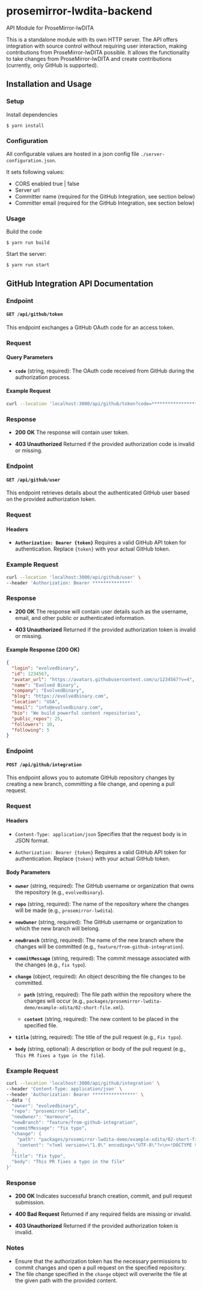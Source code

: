 # prosemirror-lwdita-backend

API Module for ProseMirror-lwDITA

This is a standalone module with its own HTTP server.
The API offers integration with source control without requiring user interaction, making contributions from ProseMirror-lwDITA possible.
It allows the functionality to take changes from ProseMirror-lwDITA and create contributions (currently, only GitHub is supported).

## Installation and Usage

### Setup

Install dependencies

```shell
$ yarn install
```

### Configuration

All configurable values are hosted in a json config file `./server-configuration.json`.

It sets following values:

* CORS enabled true | false
* Server url
* Committer name (required for the GitHub Integration, see section below)
* Committer email (required for the GitHub Integration, see section below)

### Usage

Build the code

```shell
$ yarn run build
```

Start the server:

```shell
$ yarn run start
```

## GitHub Integration API Documentation

### Endpoint

#### `GET /api/github/token`

This endpoint exchanges a GitHub OAuth code for an access token.

### Request

#### Query Parameters

- **`code`** (string, required):
  The OAuth code received from GitHub during the authorization process.

#### Example Request

```bash
curl --location 'localhost:3000/api/github/token?code=*****************'
```

### Response

- **200 OK**
  The response will contain user token.

- **403 Unauthorized**
  Returned if the provided authorization code is invalid or missing.

### Endpoint

#### `GET /api/github/user`

This endpoint retrieves details about the authenticated GitHub user based on the provided authorization token.

### Request

#### Headers

- **`Authorization: Bearer {token}`**
  Requires a valid GitHub API token for authentication. Replace `{token}` with your actual GitHub token.

### Example Request

```bash
curl --location 'localhost:3000/api/github/user' \
--header 'Authorization: Bearer **************'
```

### Response

- **200 OK**
  The response will contain user details such as the username, email, and other public or authenticated information.

- **403 Unauthorized**
  Returned if the provided authorization token is invalid or missing.

#### Example Response (200 OK)

```json
{
  "login": "evolvedbinary",
  "id": 1234567,
  "avatar_url": "https://avatars.githubusercontent.com/u/1234567?v=4",
  "name": "Evolved Binary",
  "company": "EvolvedBinary",
  "blog": "https://evolvedbinary.com",
  "location": "USA",
  "email": "info@evolvedbinary.com",
  "bio": "We build powerful content repositories",
  "public_repos": 25,
  "followers": 10,
  "following": 5
}
```

### Endpoint

#### `POST /api/github/integration`

This endpoint allows you to automate GitHub repository changes by creating a new branch, committing a file change, and opening a pull request.

### Request

#### Headers

- `Content-Type: application/json`
  Specifies that the request body is in JSON format.

- `Authorization: Bearer {token}`
  Requires a valid GitHub API token for authentication. Replace `{token}` with your actual GitHub token.

#### Body Parameters

- **`owner`** (string, required):
  The GitHub username or organization that owns the repository (e.g., `evolvedbinary`).

- **`repo`** (string, required):
  The name of the repository where the changes will be made (e.g., `prosemirror-lwdita`).

- **`newOwner`** (string, required):
  The GitHub username or organization to which the new branch will belong.

- **`newBranch`** (string, required):
  The name of the new branch where the changes will be committed (e.g., `feature/from-github-integration`).

- **`commitMessage`** (string, required):
  The commit message associated with the changes (e.g., `fix typo`).

- **`change`** (object, required):
  An object describing the file changes to be committed.

  - **`path`** (string, required):
    The file path within the repository where the changes will occur (e.g., `packages/prosemirror-lwdita-demo/example-xdita/02-short-file.xml`).

  - **`content`** (string, required):
    The new content to be placed in the specified file.

- **`title`** (string, required):
  The title of the pull request (e.g., `Fix typo`).

- **`body`** (string, optional):
  A description or body of the pull request (e.g., `This PR fixes a typo in the file`).

### Example Request

```bash
curl --location 'localhost:3000/api/github/integration' \
--header 'Content-Type: application/json' \
--header 'Authorization: Bearer ****************' \
--data '{
  "owner": "evolvedbinary",
  "repo": "prosemirror-lwdita",
  "newOwner": "marmoure",
  "newBranch": "feature/from-github-integration",
  "commitMessage": "fix typo",
  "change": {
    "path": "packages/prosemirror-lwdita-demo/example-xdita/02-short-file.xml",
    "content": "<?xml version=\"1.0\" encoding=\"UTF-8\"?>\n<!DOCTYPE topic PUBLIC \"-//OASIS//DTD LIGHTWEIGHT DITA Topic//EN\" \"lw-topic.dtd\">\n<topic id=\"program\">\n  <title>Test File 1</title>\n  <body>\n    <section>\n      <p>A test paragraph.</p>\n    </section>\n  </body>\n</topic>"
  },
  "title": "Fix typo",
  "body": "This PR fixes a typo in the file"
}'
```

### Response

- **200 OK**
  Indicates successful branch creation, commit, and pull request submission.

- **400 Bad Request**
  Returned if any required fields are missing or invalid.

- **403 Unauthorized**
  Returned if the provided authorization token is invalid.

### Notes

- Ensure that the authorization token has the necessary permissions to commit changes and open a pull request on the specified repository.
- The file change specified in the `change` object will overwrite the file at the given path with the provided content.
